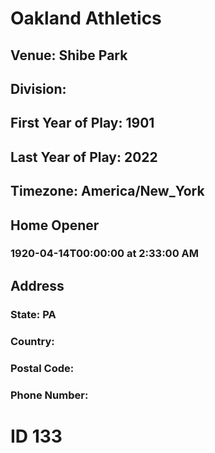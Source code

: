 # Oakland Athletics
## Venue: Shibe Park
## Division: 
## First Year of Play: 1901
## Last Year of Play: 2022
## Timezone: America/New_York
## Home Opener
### 1920-04-14T00:00:00 at 2:33:00 AM
## Address
### 
### State: PA
### Country: 
### Postal Code: 
### Phone Number: 
# ID 133